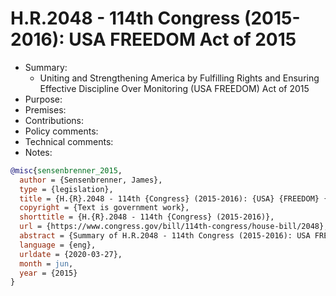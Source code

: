 # H.R.2048 - 114th Congress (2015-2016): USA FREEDOM Act of 2015

- Summary:
  - Uniting and Strengthening America by Fulfilling Rights and Ensuring Effective Discipline Over Monitoring
      (USA FREEDOM) Act of 2015
- Purpose:
- Premises:
- Contributions:
- Policy comments:
- Technical comments:
- Notes:

```bib
@misc{sensenbrenner_2015,
  author = {Sensenbrenner, James},
  type = {legislation},
  title = {H.{R}.2048 - 114th {Congress} (2015-2016): {USA} {FREEDOM} {Act} of 2015},
  copyright = {Text is government work},
  shorttitle = {H.{R}.2048 - 114th {Congress} (2015-2016)},
  url = {https://www.congress.gov/bill/114th-congress/house-bill/2048},
  abstract = {Summary of H.R.2048 - 114th Congress (2015-2016): USA FREEDOM Act of 2015},
  language = {eng},
  urldate = {2020-03-27},
  month = jun,
  year = {2015}
}
```
